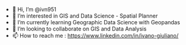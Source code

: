 - 👋 Hi, I’m @ivn951
- 👀 I’m interested in GIS and Data Science - Spatial Planner
- 🌱 I’m currently learning Geographic Data Science with Geopandas
- 💞️ I’m looking to collaborate on GIS and Data Analysis 
- 📫 How to reach me : https://www.linkedin.com/in/ivano-giuliano/

<!---
ivn951/ivn951 is a ✨ special ✨ repository because its `README.md` (this file) appears on your GitHub profile.
You can click the Preview link to take a look at your changes.
--->

